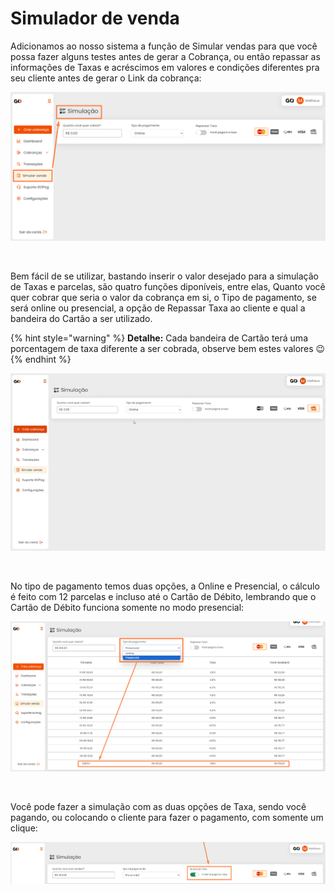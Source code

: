# Simulador de venda

<p>Adicionamos ao nosso sistema a função de Simular vendas para que você possa fazer alguns testes antes de gerar a Cobrança, ou então repassar as informações de Taxas e acréscimos em valores e condições diferentes pra seu cliente antes de gerar o Link da cobrança:</p>

![simulador_menu](/assets/prints/simulador_menu.png)

<br>

<p>Bem fácil de se utilizar, bastando inserir o valor desejado para a simulação de Taxas e parcelas, são quatro funções diponíveis, entre elas, Quanto você quer cobrar que seria o valor da cobrança em si, o Tipo de pagamento, se será online ou presencial, a opção de Repassar Taxa ao cliente e qual a bandeira do Cartão a ser utilizado.</p>

{% hint style="warning" %}
**Detalhe:**  Cada bandeira de Cartão terá uma porcentagem de taxa diferente a ser cobrada, observe bem estes valores 😉
{% endhint %}

![simulador_menu_exemplo](/assets/prints/simulador_menu_exemplo.gif)

<br>

<p>No tipo de pagamento temos duas opções, a Online e Presencial, o cálculo é feito com 12 parcelas e incluso até o Cartão de Débito, lembrando que o Cartão de Débito funciona somente no modo presencial:</p>

![simulador_menu_tipo_pagamento](/assets/prints/simulador_menu_tipo_pagamento.png)

<br>

<p>Você pode fazer a simulação com as duas opções de Taxa, sendo você pagando, ou colocando o cliente para fazer o pagamento, com somente um clique:</p>

![simulador_menu_](/assets/prints/simulador_menu_repassar_taxa.png)

<br>